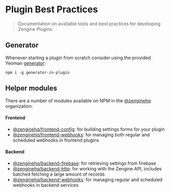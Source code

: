 # Plugin Best Practices

> Documentation on available tools and best practices for developing Zengine Plugins.

## Generator

Whenever starting a plugin from scratch consider using the provided Yeoman [generator](https://github.com/Wizehive/generator-zn-plugin): 

```shell
npm i -g generator-zn-plugin
```

## Helper modules

There are a number of modules available on NPM in the [@zenginehq](https://www.npmjs.com/org/zenginehq) organization:

#### Frontend

- [@zenginehq/frontend-config](https://www.npmjs.com/package/@zenginehq/frontend-config): for building settings forms for your plugin
- [@zenginehq/frontend-webhooks](https://www.npmjs.com/package/@zenginehq/frontend-webhooks): for managing both regular and scheduled webhooks in frontend plugins

#### Backend

- [@zenginehq/backend-firebase](https://www.npmjs.com/package/@zenginehq/backend-firebase): for retrieving settings from firebase
- [@zenginehq/backend-http](https://www.npmjs.com/package/@zenginehq/backend-http): for working with the Zengine API, includes batched fetching a large amount of records
- [@zenginehq/backend-webhooks](https://www.npmjs.com/package/@zenginehq/backend-webhooks): for managing regular and scheduled webhooks in backend services
